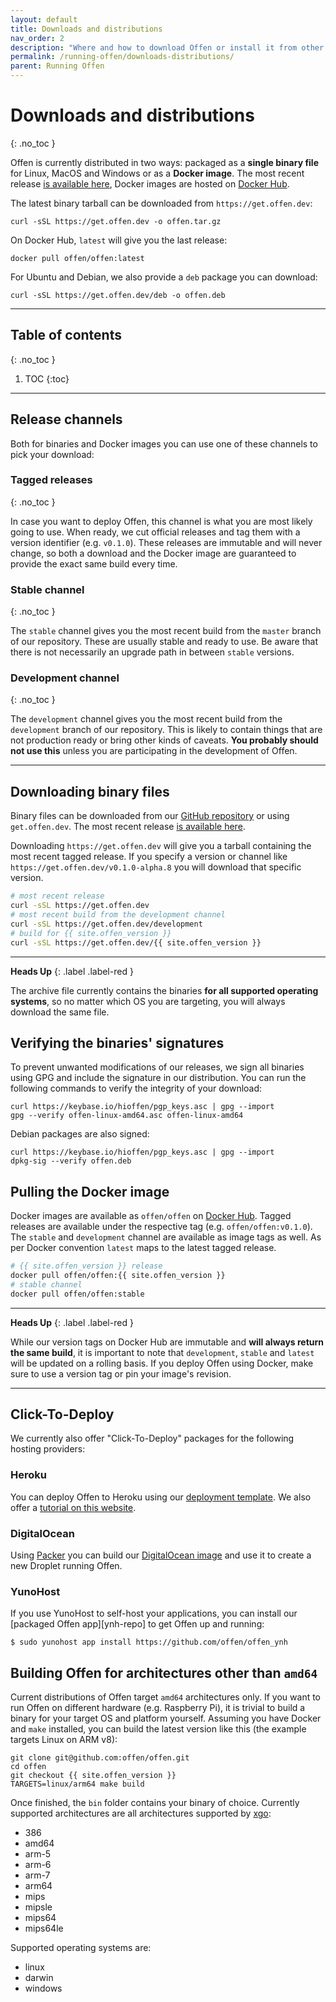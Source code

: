 ```yaml
---
layout: default
title: Downloads and distributions
nav_order: 2
description: "Where and how to download Offen or install it from other sources."
permalink: /running-offen/downloads-distributions/
parent: Running Offen
---
```


<!--
Copyright 2020 - Offen Authors <hioffen@posteo.de>
SPDX-License-Identifier: Apache-2.0
-->

# Downloads and distributions
{: .no_toc }

Offen is currently distributed in two ways: packaged as a __single binary file__ for Linux, MacOS and Windows or as a __Docker image__. The most recent release [is available here][most-recent], Docker images are hosted on [Docker Hub][docker-hub].

The latest binary tarball can be downloaded from `https://get.offen.dev`:

```
curl -sSL https://get.offen.dev -o offen.tar.gz
```

On Docker Hub, `latest` will give you the last release:

```
docker pull offen/offen:latest
```

For Ubuntu and Debian, we also provide a `deb` package you can download:

```
curl -sSL https://get.offen.dev/deb -o offen.deb
```

---

## Table of contents
{: .no_toc }

1. TOC
{:toc}

---

## Release channels

Both for binaries and Docker images you can use one of these channels to pick your download:

### Tagged releases
{: .no_toc }

In case you want to deploy Offen, this channel is what you are most likely going to use. When ready, we cut official releases and tag them with a version identifier (e.g. `v0.1.0`). These releases are immutable and will never change, so both a download and the Docker image are guaranteed to provide the exact same build every time.

### Stable channel
{: .no_toc }

The `stable` channel gives you the most recent build from the `master` branch of our repository. These are usually stable and ready to use. Be aware that there is not necessarily an upgrade path in between `stable` versions.

### Development channel
{: .no_toc }

The `development` channel gives you the most recent build from the `development` branch of our repository. This is likely to contain things that are not production ready or bring other kinds of caveats. __You probably should not use this__ unless you are participating in the development of Offen.

---

## Downloading binary files

Binary files can be downloaded from our [GitHub repository][repo-releases] or using `get.offen.dev`. The most recent release [is available here][most-recent].

Downloading `https://get.offen.dev` will give you a tarball containing the most recent tagged release. If you specify a version or channel like `https://get.offen.dev/v0.1.0-alpha.8` you will download that specific version.

```sh
# most recent release
curl -sSL https://get.offen.dev
# most recent build from the development channel
curl -sSL https://get.offen.dev/development
# build for {{ site.offen_version }}
curl -sSL https://get.offen.dev/{{ site.offen_version }}
```

---

__Heads Up__
{: .label .label-red }

The archive file currently contains the binaries __for all supported operating systems__, so no matter which OS you are targeting, you will always download the same file.

[repo-releases]: https://github.com/offen/offen/releases
[most-recent]: https://get.offen.dev

## Verifying the binaries' signatures

To prevent unwanted modifications of our releases, we sign all binaries using GPG and include the signature in our distribution. You can run the following commands to verify the integrity of your download:

```
curl https://keybase.io/hioffen/pgp_keys.asc | gpg --import
gpg --verify offen-linux-amd64.asc offen-linux-amd64
```

Debian packages are also signed:

```
curl https://keybase.io/hioffen/pgp_keys.asc | gpg --import
dpkg-sig --verify offen.deb
```

## Pulling the Docker image

Docker images are available as `offen/offen` on [Docker Hub][docker-hub]. Tagged releases are available under the respective tag (e.g. `offen/offen:v0.1.0`). The `stable` and `development` channel are available as image tags as well. As per Docker convention `latest` maps to the latest tagged release.

```sh
# {{ site.offen_version }} release
docker pull offen/offen:{{ site.offen_version }}
# stable channel
docker pull offen/offen:stable
```

---

__Heads Up__
{: .label .label-red }

While our version tags on Docker Hub are immutable and __will always return the same build__, it is important to note that `development`, `stable` and `latest` will be updated on a rolling basis. If you deploy Offen using Docker, make sure to use a version tag or pin your image's revision.

[docker-hub]: https://hub.docker.com/r/offen/offen

---

## Click-To-Deploy

We currently also offer "Click-To-Deploy" packages for the following hosting providers:

### Heroku

You can deploy Offen to Heroku using our [deployment template][heroku-repo]. We also offer a [tutorial on this website][heroku-tutorial].

[heroku-repo]: https://github.com/offen/heroku
[heroku-tutorial]: /running-offen/tutorials/configuring-deploying-offen-heroku/

### DigitalOcean

Using [Packer][packer] you can build our [DigitalOcean image][do-repo] and use it to create a new Droplet running Offen.

[do-repo]: https://github.com/offen/digitalocean
[packer]: https://www.packer.io/

### YunoHost

If you use YunoHost to self-host your applications, you can install our [packaged Offen app][ynh-repo] to get Offen up and running:

```
$ sudo yunohost app install https://github.com/offen/offen_ynh
```

## Building Offen for architectures other than `amd64`

Current distributions of Offen target `amd64` architectures only. If you want to run Offen on different hardware (e.g. Raspberry Pi), it is trivial to build a binary for your target OS and platform yourself. Assuming you have Docker and `make` installed, you can build the latest version like this (the example targets Linux on ARM v8):

```
git clone git@github.com:offen/offen.git
cd offen
git checkout {{ site.offen_version }}
TARGETS=linux/arm64 make build
```

Once finished, the `bin` folder contains your binary of choice. Currently supported architectures are all architectures supported by [xgo][xgo]:

- 386
- amd64
- arm-5
- arm-6
- arm-7
- arm64
- mips
- mipsle
- mips64
- mips64le

Supported operating systems are:

- linux
- darwin
- windows

[xgo]: https://github.com/techknowlogick/xgo
